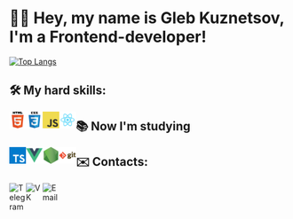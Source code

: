 # 👋🏻 Hey, my name is Gleb Kuznetsov, I'm a Frontend-developer!

[![Top Langs](https://github-readme-stats.vercel.app/api/top-langs/?username=GlebKuznetsov94&layout=compact)](https://github.com/GlebKuznetsov94/github-readme-stats)

## 🛠 My hard skills:
[<img src="https://raw.githubusercontent.com/github/explore/80688e429a7d4ef2fca1e82350fe8e3517d3494d/topics/html/html.png" align="left" width="30" alt="HTML5">]()
[<img src="https://raw.githubusercontent.com/github/explore/80688e429a7d4ef2fca1e82350fe8e3517d3494d/topics/css/css.png" align="left" width="30" alt="CSS">]() 
[<img src="https://raw.githubusercontent.com/github/explore/80688e429a7d4ef2fca1e82350fe8e3517d3494d/topics/javascript/javascript.png" align="left" width="30" alt="JavaScript">]()
[<img src="https://raw.githubusercontent.com/github/explore/80688e429a7d4ef2fca1e82350fe8e3517d3494d/topics/react/react.png" align="left" width="30" alt="React">]()

## 📚 Now I'm studying
[<img src="https://raw.githubusercontent.com/github/explore/80688e429a7d4ef2fca1e82350fe8e3517d3494d/topics/typescript/typescript.png" align="left" width="30" alt="Typescript">]()
[<img src="https://raw.githubusercontent.com/github/explore/80688e429a7d4ef2fca1e82350fe8e3517d3494d/topics/vue/vue.png" align="left" width="30" alt="Vue">]()
[<img src="https://raw.githubusercontent.com/github/explore/80688e429a7d4ef2fca1e82350fe8e3517d3494d/topics/nodejs/nodejs.png" align="left" width="30" alt="Node.js">]()
[<img src="https://raw.githubusercontent.com/github/explore/80688e429a7d4ef2fca1e82350fe8e3517d3494d/topics/git/git.png" align="left" width="30" alt="Git">]()

## ✉️ Contacts:
[<img src="https://cdn-icons-png.flaticon.com/512/2111/2111646.png" align="left" width="30" alt="Telegram">](https://t.me/Gleb_Kuznetsov94)
[<img src="https://cdn-icons-png.flaticon.com/512/5968/5968835.png" align="left" width="30" alt="VK">](https://vk.com/glebkuznetsov)
[<img src="https://cdn-icons-png.flaticon.com/512/6124/6124986.png" align="left" width="30" alt="Email">](mailto:GlebKuznetsov.inc@yandex.ru)
